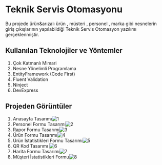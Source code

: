 # Teknik Servis Otomasyonu

Bu projede ürün&arızalı ürün , müsteri , personel , marka gibi nesnelerin giriş çıkışlarının yapılabildiği Teknik Servis Otomasyon yazılımı gerçeklenmiştir.


## Kullanılan Teknolojiler ve Yöntemler

 1. Çok Katmanlı Mimari
 2. Nesne Yönelimli Programlama
 3. EntityFramework (Code First)
 4. Fluent Validation
 5. Ninject
 6. DevExpress 

## Projeden Görüntüler

 1. Anasayfa Tasarımı![1](https://user-images.githubusercontent.com/77530565/109417676-b107b780-79d5-11eb-839b-6f55cd7acff8.png)
 2. Personel Formu Tasarımı![2](https://user-images.githubusercontent.com/77530565/109417677-b1a04e00-79d5-11eb-9fc2-ddf27e4a241b.png)
3. Rapor Formu Tasarımı![3](https://user-images.githubusercontent.com/77530565/109417678-b36a1180-79d5-11eb-885d-3ac71f371ebb.png)
4. Ürün Formu Tasarımı![4](https://user-images.githubusercontent.com/77530565/109417679-b402a800-79d5-11eb-8c62-b44731578634.png)
5. Ürün İstatistikleri Formu Tasarımı![5](https://user-images.githubusercontent.com/77530565/109417681-b49b3e80-79d5-11eb-9f1c-408be00ef0c8.png)
6. QR Kod Tasarımı
![6](https://user-images.githubusercontent.com/77530565/109417684-b533d500-79d5-11eb-91ac-1d0a577cd318.png)
7. Harita Formu Tasarımı![7](https://user-images.githubusercontent.com/77530565/109417686-b5cc6b80-79d5-11eb-8179-5d559c557a0d.png)
 8. Müşteri İstatistikleri Formu![8](https://user-images.githubusercontent.com/77530565/109417675-af3df400-79d5-11eb-886b-aee0f1654750.png)
